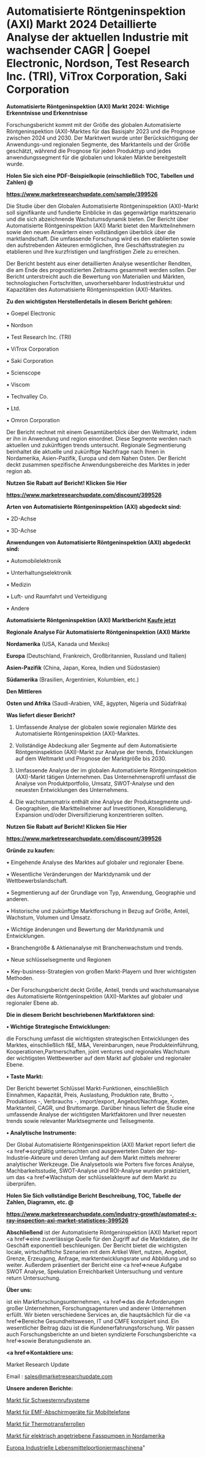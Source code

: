 # Automatisierte Röntgeninspektion (AXI) Markt 2024 Detaillierte Analyse der aktuellen Industrie mit wachsender CAGR | Goepel Electronic, Nordson, Test Research Inc. (TRI), ViTrox Corporation, Saki Corporation

<strong>Automatisierte Röntgeninspektion (AXI) Markt 2024: Wichtige Erkenntnisse und Erkenntnisse</strong>

Forschungsbericht kommt mit der Größe des globalen Automatisierte Röntgeninspektion (AXI)-Marktes für das Basisjahr 2023 und die Prognose zwischen 2024 und 2030. Der Marktwert wurde unter Berücksichtigung der Anwendungs-und regionalen Segmente, des Marktanteils und der Größe geschätzt, während die Prognose für jeden Produkttyp und jedes anwendungssegment für die globalen und lokalen Märkte bereitgestellt wurde.



<strong>Holen Sie sich eine PDF-Beispielkopie (einschließlich TOC, Tabellen und Zahlen) @
</strong>

<strong><a href=https://www.marketresearchupdate.com/sample/399526>

<strong>https://www.marketresearchupdate.com/sample/399526</u></font></a></strong></strong>

Die Studie über den Globalen Automatisierte Röntgeninspektion (AXI)-Markt soll signifikante und fundierte Einblicke in das gegenwärtige marktszenario und die sich abzeichnende Wachstumsdynamik bieten. Der Bericht über Automatisierte Röntgeninspektion (AXI) Markt bietet den Marktteilnehmern sowie den neuen Anwärtern einen vollständigen überblick über die marktlandschaft. Die umfassende Forschung wird es den etablierten sowie den aufstrebenden Akteuren ermöglichen, Ihre Geschäftsstrategien zu etablieren und Ihre kurzfristigen und langfristigen Ziele zu erreichen.

Der Bericht besteht aus einer detaillierten Analyse wesentlicher Renditen, die am Ende des prognostizierten Zeitraums gesammelt werden sollen. Der Bericht unterstreicht auch die Bewertung von Materialien und Märkten, technologischen Fortschritten, unvorhersehbarer Industriestruktur und Kapazitäten des Automatisierte Röntgeninspektion (AXI)-Marktes.



<strong>Zu den wichtigsten Herstellerdetails in diesem Bericht gehören:</strong>

• Goepel Electronic

• Nordson

• Test Research Inc. (TRI)

• ViTrox Corporation

• Saki Corporation

• Scienscope

• Viscom

• Techvalley Co.

• Ltd.

• Omron Corporation

Der Bericht rechnet mit einem Gesamtüberblick über den Weltmarkt, indem er ihn in Anwendung und region einordnet. Diese Segmente werden nach aktuellen und zukünftigen trends untersucht. Regionale Segmentierung beinhaltet die aktuelle und zukünftige Nachfrage nach Ihnen in Nordamerika, Asien-Pazifik, Europa und dem Nahen Osten. Der Bericht deckt zusammen spezifische Anwendungsbereiche des Marktes in jeder region ab.



<strong>Nutzen Sie Rabatt auf Bericht! Klicken Sie Hier
</strong>

<strong><a href=https://www.marketresearchupdate.com/discount/399526>https://www.marketresearchupdate.com/discount/399526</b></u></font></strong></a>



<strong>Arten von Automatisierte Röntgeninspektion (AXI) abgedeckt sind:</strong>

• 2D-Achse

• 3D-Achse



<strong>Anwendungen von Automatisierte Röntgeninspektion (AXI) abgedeckt sind:</strong>

• Automobilelektronik

• Unterhaltungselektronik

• Medizin

• Luft- und Raumfahrt und Verteidigung

• Andere



<strong>Automatisierte Röntgeninspektion (AXI) Marktbericht <a href=https://www.marketresearchupdate.com/buynow/399526>Kaufe jetzt</a></strong>



<strong>Regionale Analyse Für Automatisierte Röntgeninspektion (AXI) Märkte</strong>



<strong>Nordamerika</strong> (USA, Kanada und Mexiko)



<strong>Europa</strong> (Deutschland, Frankreich, Großbritannien, Russland und Italien)



<strong>Asien-Pazifik</strong> (China, Japan, Korea, Indien und Südostasien)



<strong>Südamerika</strong> (Brasilien, Argentinien, Kolumbien, etc.)



<strong>Den Mittleren</strong> 

<strong>Osten und Afrika</strong> (Saudi-Arabien, VAE, ägypten, Nigeria und Südafrika)



<strong>Was liefert dieser Bericht?</strong>

1. Umfassende Analyse der globalen sowie regionalen Märkte des Automatisierte Röntgeninspektion (AXI)-Marktes.

2. Vollständige Abdeckung aller Segmente auf dem Automatisierte Röntgeninspektion (AXI)-Markt zur Analyse der trends, Entwicklungen auf dem Weltmarkt und Prognose der Marktgröße bis 2030.

3. Umfassende Analyse der im globalen Automatisierte Röntgeninspektion (AXI)-Markt tätigen Unternehmen. Das Unternehmensprofil umfasst die Analyse von Produktportfolio, Umsatz, SWOT-Analyse und den neuesten Entwicklungen des Unternehmens.

4. Die wachstumsmatrix enthält eine Analyse der Produktsegmente und-Geographien, die Marktteilnehmer auf Investitionen, Konsolidierung, Expansion und/oder Diversifizierung konzentrieren sollten.



<strong>Nutzen Sie Rabatt auf Bericht! Klicken Sie Hier
</strong>

<strong><a href=https://www.marketresearchupdate.com/discount/399526>https://www.marketresearchupdate.com/discount/399526</b></u></font></strong></a>



<strong>Gründe zu kaufen:</strong>

• Eingehende Analyse des Marktes auf globaler und regionaler Ebene.

• Wesentliche Veränderungen der Marktdynamik und der Wettbewerbslandschaft.

• Segmentierung auf der Grundlage von Typ, Anwendung, Geographie und anderen.

• Historische und zukünftige Marktforschung in Bezug auf Größe, Anteil, Wachstum, Volumen und Umsatz.

• Wichtige änderungen und Bewertung der Marktdynamik und Entwicklungen.

• Branchengröße &amp; Aktienanalyse mit Branchenwachstum und trends.

• Neue schlüsselsegmente und Regionen

• Key-business-Strategien von großen Markt-Playern und Ihrer wichtigsten Methoden.

• Der Forschungsbericht deckt Größe, Anteil, trends und wachstumsanalyse des Automatisierte Röntgeninspektion (AXI)-Marktes auf globaler und regionaler Ebene ab.



<strong>Die in diesem Bericht beschriebenen Marktfaktoren sind:</strong>



<strong>• Wichtige Strategische Entwicklungen:</strong>

die Forschung umfasst die wichtigsten strategischen Entwicklungen des Marktes, einschließlich f&amp;E, M&amp;A, Vereinbarungen, neue Produkteinführung, Kooperationen,Partnerschaften, joint ventures und regionales Wachstum der wichtigsten Wettbewerber auf dem Markt auf globaler und regionaler Ebene.



<strong>• Taste Markt:</strong>

Der Bericht bewertet Schlüssel Markt-Funktionen, einschließlich Einnahmen, Kapazität, Preis, Auslastung, Produktion rate, Brutto -, Produktions -, Verbrauchs -, import/export, Angebot/Nachfrage, Kosten, Marktanteil, CAGR, und Bruttomarge. Darüber hinaus liefert die Studie eine umfassende Analyse der wichtigsten Marktfaktoren und Ihrer neuesten trends sowie relevanter Marktsegmente und Teilsegmente.



<strong>• Analytische Instrumente:</strong>

Der Global Automatisierte Röntgeninspektion (AXI) Market report liefert die <a href=>sorgf</a>ältig untersuchten und ausgewerteten Daten der top-Industrie-Akteure und deren Umfang auf dem Markt mittels mehrerer analytischer Werkzeuge. Die Analysetools wie Porters five forces Analyse, Machbarkeitsstudie, SWOT-Analyse und ROI-Analyse wurden praktiziert, um das <a href=>Wachstum</a> der schlüsselakteure auf dem Markt zu überprüfen.



<strong>Holen Sie Sich vollständige Bericht Beschreibung, TOC, Tabelle der Zahlen, Diagramm, etc. @ </strong>

<strong><a href=https://www.marketresearchupdate.com/industry-growth/automated-x-ray-inspection-axi-market-statistices-399526>https://www.marketresearchupdate.com/industry-growth/automated-x-ray-inspection-axi-market-statistices-399526</a></font></strong>



<strong>Abschließend</strong> ist der Automatisierte Röntgeninspektion (AXI) Market report <a href=>eine</a> zuverlässige Quelle für den Zugriff auf die Marktdaten, die Ihr Geschäft exponentiell beschleunigen. Der Bericht bietet die wichtigsten locale, wirtschaftliche Szenarien mit dem Artikel Wert, nutzen, Angebot, Grenze, Erzeugung, Anfrage, marktentwicklungsrate und Abbildung und so weiter. Außerdem präsentiert der Bericht eine <a href=>neue</a> Aufgabe SWOT Analyse, Spekulation Erreichbarkeit Untersuchung und venture return Untersuchung.



<strong>Über uns:</strong>

 ist ein Marktforschungsunternehmen, <a href=>das</a> die Anforderungen großer Unternehmen, Forschungsagenturen und anderer Unternehmen erfüllt. Wir bieten verschiedene Services an, die hauptsächlich für die <a href=>Bereiche</a> Gesundheitswesen, IT und CMFE konzipiert sind. Ein wesentlicher Beitrag dazu ist die Kundenerfahrungsforschung. Wir passen auch Forschungsberichte an und bieten syndizierte Forschungsberichte <a href=>sowie</a> Beratungsdienste an.



<strong><a href=>Kontaktiere uns:</a></strong>

Market Research Update

Email : sales@marketresearchupdate.com



<strong>Unsere anderen Berichte:</strong>

<a href=https://www.linkedin.com/pulse/nurse-call-systems-market-202-what-factors-drive>Markt für Schwesternrufsysteme</a>

<a href=https://www.linkedin.com/pulse/emf-shielding-devices-cell-phones-market>Markt für EMF-Abschirmgeräte für Mobiltelefone</a>

<a href=https://www.linkedin.com/pulse/thermal-transfer-roll-market-outlooks-2023>Markt für Thermotransferrollen</a>

<a href=https://www.linkedin.com/pulse/north-america-electric-driven-drum-pump-market-future>Markt für elektrisch angetriebene Fasspumpen in Nordamerika</a>

<a href=https://www.linkedin.com/pulse/europe-industrial-food-portioning-machinesa>Europa Industrielle Lebensmittelportioniermaschinena</a>"
